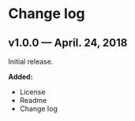 ﻿# Change log

## v1.0.0 — April. 24, 2018

Initial release.

**Added:**
- License
- Readme
- Change log
